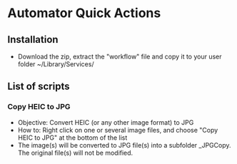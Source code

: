 # Automator Quick Actions

## Installation
* Download the zip, extract the "workflow" file and copy it to your user folder ~/Library/Services/

## List of scripts
### Copy HEIC to JPG
* Objective: Convert HEIC (or any other image format) to JPG
* How to: Right click on one or several image files, and choose "Copy HEIC to JPG" at the bottom of the list
* The image(s) will be converted to JPG file(s) into a subfolder _JPGCopy. The original file(s) will not be modified.
